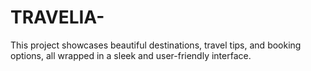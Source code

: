 # TRAVELIA-
This project showcases beautiful destinations, travel tips, and booking options, all wrapped in a sleek and user-friendly interface.
